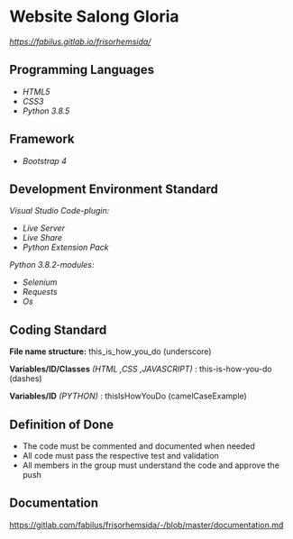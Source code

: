 # Website Salong Gloria

*https://fabilus.gitlab.io/frisorhemsida/*

## Programming Languages

- *HTML5*
- *CSS3*
- *Python 3.8.5*

## Framework

- *Bootstrap 4*

## Development Environment Standard

*Visual Studio Code-plugin:*
- *Live Server*
- *Live Share*
- *Python Extension Pack*


*Python 3.8.2-modules:*
- *Selenium*
- *Requests*
- *Os*

## Coding Standard

**File name structure:** this_is_how_you_do (underscore)

**Variables/ID/Classes** _(HTML ,CSS ,JAVASCRIPT)_ : this-is-how-you-do (dashes)

**Variables/ID** _(PYTHON)_ : thisIsHowYouDo (camelCaseExample)

## Definition of Done

- The code must be commented and documented when needed
- All code must pass the respective test and validation
- All members in the group must understand the code and approve the push

## Documentation

https://gitlab.com/fabilus/frisorhemsida/-/blob/master/documentation.md